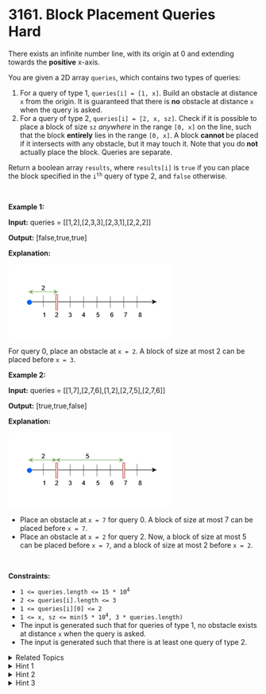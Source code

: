 
# 3161. Block Placement Queries<br> Hard

<p>There exists an infinite number line, with its origin at 0 and extending towards the <strong>positive</strong> x-axis.</p>

<p>You are given a 2D array <code>queries</code>, which contains two types of queries:</p>

<ol>
	<li>For a query of type 1, <code>queries[i] = [1, x]</code>. Build an obstacle at distance <code>x</code> from the origin. It is guaranteed that there is <strong>no</strong> obstacle at distance <code>x</code> when the query is asked.</li>
	<li>For a query of type 2, <code>queries[i] = [2, x, sz]</code>. Check if it is possible to place a block of size <code>sz</code> <em>anywhere</em> in the range <code>[0, x]</code> on the line, such that the block <strong>entirely</strong> lies in the range <code>[0, x]</code>. A block <strong>cannot </strong>be placed if it intersects with any obstacle, but it may touch it. Note that you do<strong> not</strong> actually place the block. Queries are separate.</li>
</ol>

<p>Return a boolean array <code>results</code>, where <code>results[i]</code> is <code>true</code> if you can place the block specified in the <code>i<sup>th</sup></code> query of type 2, and <code>false</code> otherwise.</p>

<p>&nbsp;</p>
<p><strong class="example">Example 1:</strong></p>

<div class="example-block">
<p><strong>Input:</strong> <span class="example-io">queries = [[1,2],[2,3,3],[2,3,1],[2,2,2]]</span></p>

<p><strong>Output:</strong> <span class="example-io">[false,true,true]</span></p>

<p><strong>Explanation:</strong></p>

<p><strong><img alt="" src="./assets/image1.png" style="padding: 10px; background: rgb(255, 255, 255); border-radius: 0.5rem; width: 309px; height: 129px;" /></strong></p>

<p>For query 0, place an obstacle at <code>x = 2</code>. A block of size at most 2 can be placed before <code>x = 3</code>.</p>
</div>

<p><strong class="example">Example 2:</strong></p>

<div class="example-block">
<p><strong>Input:</strong> <span class="example-io">queries = </span>[[1,7],[2,7,6],[1,2],[2,7,5],[2,7,6]]<!-- notionvc: 4a471445-5af1-4d72-b11b-94d351a2c8e9 --></p>

<p><strong>Output:</strong> [true,true,false]</p>

<p><strong>Explanation:</strong></p>

<p><strong><img alt="" src="./assets/image2.png" style="padding: 10px; background: rgb(255, 255, 255); border-radius: 0.5rem; width: 310px; height: 130px;" /></strong></p>

<ul>
	<li>Place an obstacle at <code>x = 7</code> for query 0. A block of size at most 7 can be placed before <code>x = 7</code>.</li>
	<li>Place an obstacle at <code>x = 2</code> for query 2. Now, a block of size at most 5 can be placed before <code>x = 7</code>, and a block of size at most 2 before <code>x = 2</code>.</li>
</ul>
</div>

<p>&nbsp;</p>
<p><strong>Constraints:</strong></p>

<ul>
	<li><code>1 &lt;= queries.length &lt;= 15 * 10<sup>4</sup></code></li>
	<li><code>2 &lt;= queries[i].length &lt;= 3</code></li>
	<li><code>1 &lt;= queries[i][0] &lt;= 2</code></li>
	<li><code>1 &lt;= x, sz &lt;= min(5 * 10<sup>4</sup>, 3 * queries.length)</code></li>
	<li>The input is generated such that for queries of type 1, no obstacle exists at distance <code>x</code> when the query is asked.</li>
	<li>The input is generated such that there is at least one query of type 2.</li>
</ul>


<details>

<summary> Related Topics </summary>

-	`Array`
-	`Binary Search`
-	`Binary Indexed Tree`
-	`Segment Tree`

</details>


<details>
<summary> Hint 1 </summary>
Let <code>d[x]</code> be the distance of the next obstacle after <code>x</code>.
</details>

<details>
<summary> Hint 2 </summary>
For each query of type 2, we just need to check if <code>max(d[0], d[1], d[2], …d[x - sz]) > sz</code>.
</details>

<details>
<summary> Hint 3 </summary>
Use segment tree to maintain <code>d[x]</code>.
</details>